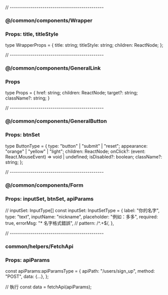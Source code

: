 



// ----------------------------------------------
### @/common/components/Wrapper
### Props: title, titleStyle

type WrapperProps = {
  title: string;
  titleStyle: string;
  children: ReactNode;
};

// ----------------------------------------------
### @/common/components/GeneralLink
### Props
type Props = {
  href: string;
  children: ReactNode;
  target?: string;
  className?: string;
}

// ----------------------------------------------
### @/common/components/GeneralButton
### Props: btnSet
type ButtonType = {
  type: "button" | "submit" | "reset";
  appearance: "orange" | "yellow" | "light";
  children: ReactNode;
  onClick?: (event: React.MouseEvent<HTMLElement>) => void | undefined;
  isDisabled?: boolean;
  className?: string;
};

// ----------------------------------------------
### @/common/components/Form
### Props: inputSet, btnSet, apiParams

// inputSet: InputType[]
const inputSet: InputSetType = 
  {
    label: "你的名字",
    type: "text",
    inputName: "nickname",
    placeholder: "例如：多多",
    required: true,
    errorMsg: "* 名字格式錯誤",
    // pattern: /^.+$/,
  },

// ----------------------------------------------
### common/helpers/FetchApi
### Props: apiParams

const apiParams:apiParamsType = {
  apiPath: "/users/sign_up",
  method: "POST",
  data: {...},
};

// 執行
const data = fetchApi(apiParams);